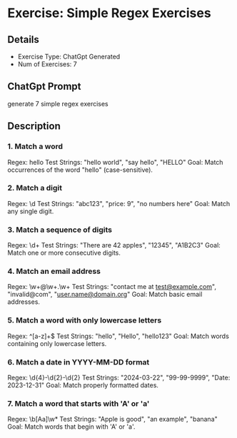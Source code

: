 # Exercise: Simple Regex Exercises

## Details
- Exercise Type: ChatGpt Generated
- Num of Exercises: 7

## ChatGpt Prompt
generate 7 simple regex exercises

## Description

### 1. Match a word

Regex: hello
Test Strings: "hello world", "say hello", "HELLO"
Goal: Match occurrences of the word "hello" (case-sensitive).

### 2. Match a digit

Regex: \d
Test Strings: "abc123", "price: 9", "no numbers here"
Goal: Match any single digit.

### 3. Match a sequence of digits

Regex: \d+
Test Strings: "There are 42 apples", "12345", "A1B2C3"
Goal: Match one or more consecutive digits.

### 4. Match an email address

Regex: \w+@\w+\.\w+
Test Strings: "contact me at test@example.com", "invalid@com", "user.name@domain.org"
Goal: Match basic email addresses.

### 5. Match a word with only lowercase letters

Regex: ^[a-z]+$
Test Strings: "hello", "Hello", "hello123"
Goal: Match words containing only lowercase letters.

### 6. Match a date in YYYY-MM-DD format

Regex: \d{4}-\d{2}-\d{2}
Test Strings: "2024-03-22", "99-99-9999", "Date: 2023-12-31"
Goal: Match properly formatted dates.

### 7. Match a word that starts with 'A' or 'a'

Regex: \b[Aa]\w*
Test Strings: "Apple is good", "an example", "banana"
Goal: Match words that begin with 'A' or 'a'.